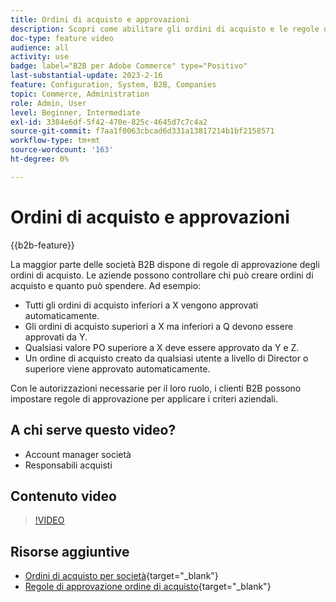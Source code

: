 ```yaml
---
title: Ordini di acquisto e approvazioni
description: Scopri come abilitare gli ordini di acquisto e le regole di approvazione per gli account aziendali B2B.
doc-type: feature video
audience: all
activity: use
badge: label="B2B per Adobe Commerce" type="Positivo"
last-substantial-update: 2023-2-16
feature: Configuration, System, B2B, Companies
topic: Commerce, Administration
role: Admin, User
level: Beginner, Intermediate
exl-id: 3384e6df-5f42-470e-825c-4645d7c7c4a2
source-git-commit: f7aa1f0063cbcad6d331a13817214b1bf2158571
workflow-type: tm+mt
source-wordcount: '163'
ht-degree: 0%

---
```


# Ordini di acquisto e approvazioni

{{b2b-feature}}

La maggior parte delle società B2B dispone di regole di approvazione degli ordini di acquisto. Le aziende possono controllare chi può creare ordini di acquisto e quanto può spendere. Ad esempio:

- Tutti gli ordini di acquisto inferiori a X vengono approvati automaticamente.
- Gli ordini di acquisto superiori a X ma inferiori a Q devono essere approvati da Y.
- Qualsiasi valore PO superiore a X deve essere approvato da Y e Z.
- Un ordine di acquisto creato da qualsiasi utente a livello di Director o superiore viene approvato automaticamente.

Con le autorizzazioni necessarie per il loro ruolo, i clienti B2B possono impostare regole di approvazione per applicare i criteri aziendali.

## A chi serve questo video?

- Account manager società
- Responsabili acquisti

## Contenuto video

>[!VIDEO](https://video.tv.adobe.com/v/344450?quality=12&learn=on)

## Risorse aggiuntive

- [Ordini di acquisto per società](https://experienceleague.adobe.com/docs/commerce-admin/b2b/purchase-orders/purchase-order-flow.html){target="_blank"}
- [Regole di approvazione ordine di acquisto](https://experienceleague.adobe.com/docs/commerce-admin/b2b/purchase-orders/account-dashboard-approval-rules.html){target="_blank"}

